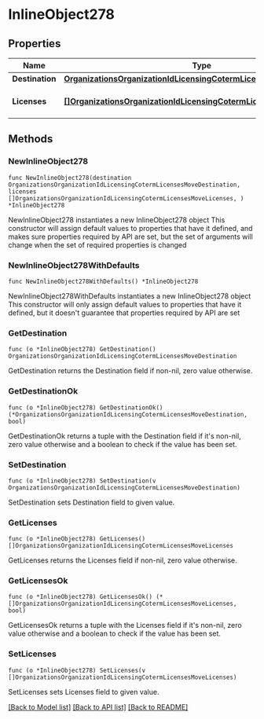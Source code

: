 # InlineObject278

## Properties

Name | Type | Description | Notes
------------ | ------------- | ------------- | -------------
**Destination** | [**OrganizationsOrganizationIdLicensingCotermLicensesMoveDestination**](OrganizationsOrganizationIdLicensingCotermLicensesMoveDestination.md) |  | 
**Licenses** | [**[]OrganizationsOrganizationIdLicensingCotermLicensesMoveLicenses**](OrganizationsOrganizationIdLicensingCotermLicensesMoveLicenses.md) | The list of licenses to move | 

## Methods

### NewInlineObject278

`func NewInlineObject278(destination OrganizationsOrganizationIdLicensingCotermLicensesMoveDestination, licenses []OrganizationsOrganizationIdLicensingCotermLicensesMoveLicenses, ) *InlineObject278`

NewInlineObject278 instantiates a new InlineObject278 object
This constructor will assign default values to properties that have it defined,
and makes sure properties required by API are set, but the set of arguments
will change when the set of required properties is changed

### NewInlineObject278WithDefaults

`func NewInlineObject278WithDefaults() *InlineObject278`

NewInlineObject278WithDefaults instantiates a new InlineObject278 object
This constructor will only assign default values to properties that have it defined,
but it doesn't guarantee that properties required by API are set

### GetDestination

`func (o *InlineObject278) GetDestination() OrganizationsOrganizationIdLicensingCotermLicensesMoveDestination`

GetDestination returns the Destination field if non-nil, zero value otherwise.

### GetDestinationOk

`func (o *InlineObject278) GetDestinationOk() (*OrganizationsOrganizationIdLicensingCotermLicensesMoveDestination, bool)`

GetDestinationOk returns a tuple with the Destination field if it's non-nil, zero value otherwise
and a boolean to check if the value has been set.

### SetDestination

`func (o *InlineObject278) SetDestination(v OrganizationsOrganizationIdLicensingCotermLicensesMoveDestination)`

SetDestination sets Destination field to given value.


### GetLicenses

`func (o *InlineObject278) GetLicenses() []OrganizationsOrganizationIdLicensingCotermLicensesMoveLicenses`

GetLicenses returns the Licenses field if non-nil, zero value otherwise.

### GetLicensesOk

`func (o *InlineObject278) GetLicensesOk() (*[]OrganizationsOrganizationIdLicensingCotermLicensesMoveLicenses, bool)`

GetLicensesOk returns a tuple with the Licenses field if it's non-nil, zero value otherwise
and a boolean to check if the value has been set.

### SetLicenses

`func (o *InlineObject278) SetLicenses(v []OrganizationsOrganizationIdLicensingCotermLicensesMoveLicenses)`

SetLicenses sets Licenses field to given value.



[[Back to Model list]](../README.md#documentation-for-models) [[Back to API list]](../README.md#documentation-for-api-endpoints) [[Back to README]](../README.md)



